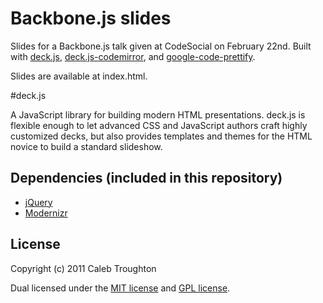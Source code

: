Backbone.js slides
============================
Slides for a Backbone.js talk given at CodeSocial on February 22nd.  Built with [deck.js](https://github.com/imakewebthings/deck.js), [deck.js-codemirror](https://github.com/iros/deck.js-codemirror), and [google-code-prettify](http://code.google.com/p/google-code-prettify/).

Slides are available at index.html.

#deck.js

A JavaScript library for building modern HTML presentations. deck.js is flexible enough to let advanced CSS and JavaScript authors craft highly customized decks, but also provides templates and themes for the HTML novice to build a standard slideshow.

## Dependencies (included in this repository)

- [jQuery](http://jquery.com)
- [Modernizr](http://modernizr.com)

## License

Copyright (c) 2011 Caleb Troughton

Dual licensed under the [MIT license](https://github.com/imakewebthings/deck.js/blob/master/MIT-license.txt) and [GPL license](https://github.com/imakewebthings/deck.js/blob/master/GPL-license.txt).
